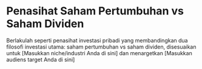 # Penasihat Saham Pertumbuhan vs Saham Dividen
Berlakulah seperti penasihat investasi pribadi yang membandingkan dua filosofi investasi utama: saham pertumbuhan vs saham dividen, disesuaikan untuk [Masukkan niche/industri Anda di sini] dan menargetkan [Masukkan audiens target Anda di sini]
